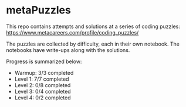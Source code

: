 # metaPuzzles

This repo contains attempts and solutions at a series of coding puzzles: https://www.metacareers.com/profile/coding_puzzles/

The puzzles are collected by difficulty, each in their own notebook. The notebooks have write-ups along with the solutions.

Progress is summarized below:
* Warmup: 3/3 completed
* Level 1: 7/7 completed
* Level 2: 0/8 completed
* Level 3: 0/4 completed
* Level 4: 0/2 completed
